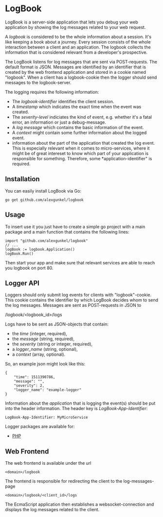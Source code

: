 # LogBook

LogBook is a server-side application that lets you debug your web application by showing the log messages related
to your web request.

A *logbook* is considered to be the whole information about a session. It's like keeping a book about
a journey. Every session consists of the whole interaction between a client and an application.
The logbook collects the information that is considered relevant from a developer's prospective.

The LogBook listens for log messages that are sent via POST-requests. The default format is JSON. Messages are
identified by an identifier that is created by the web frontend application and stored in a cookie named "logbook".
When a client has a logbook-cookie then the logger should send messages to the logbook-server.

The logging requires the following information:
* The *logbook-identifier* identifies the client session.
* A *timestamp* which indicates the exact time when the event was created.
* The *severity-level* indiciates the kind of event, e.g. whether it's a fatal error, an information
or just a debug-message.
* A *log message* which contains the basic information of the event.
* A *context* might contain some further information about the logged event.
* information about the part of the application that created the log event. This is especially
relevant when it comes to micro-services, where it might be of great intereset to know which
part of your application is responsible for something. Therefore, some *application-identifier"
is required.

## Installation
You can easily install LogBook via Go:

    go get github.com/alexgunkel/logbook

## Usage
To insert use it you just have to create a simple go project with a main package and a main function
that contains the following lines:

    import "github.com/alexgunkel/logbook"
    // ...
    logBook := logbook.Application()
    logBook.Run()
Then start your app and make sure that relevant services are able to reach you logbook on port 80.


## Logger API
Loggers should only submit log events for clients with "logbook"-cookie. This cookie contains the identifier by which
LogBook decides whom to send the log messages. Messages are sent as POST-requests in JSON to

   <domain>/logbook/<logbook_id>/logs

Logs have to be sent as JSON-objects that contain:
* the *time* (integer, required),
* the *message* (string, required),
* the *severity* (string or integer, required),
* a *logger_name* (string, optional),
* a *context* (array, optional).

So, an example json might look like this:

    {
        "time": 1511390786,
        "message": "",
        "severity": 2,
        "logger_name": "example-logger"
    }

Information about the *application* that is logging the event(s) should be put into the header
information. The header key is _LogBook-App-Identifier_:

    LogBook-App-Identifier: MyMicroService

Logger packages are available for:
* [PHP](https://github.com/axel-kummer/logbook-php)

## Web Frontend
The web frontend is available under the url

    <domain>/logbook

The frontend is responsible for redirecting the client to the log-messages-page

    <domain>/logbook/<client_id>/logs

The EcmaScript application then establishes a websocket-connection and displays the log messages related to the client.